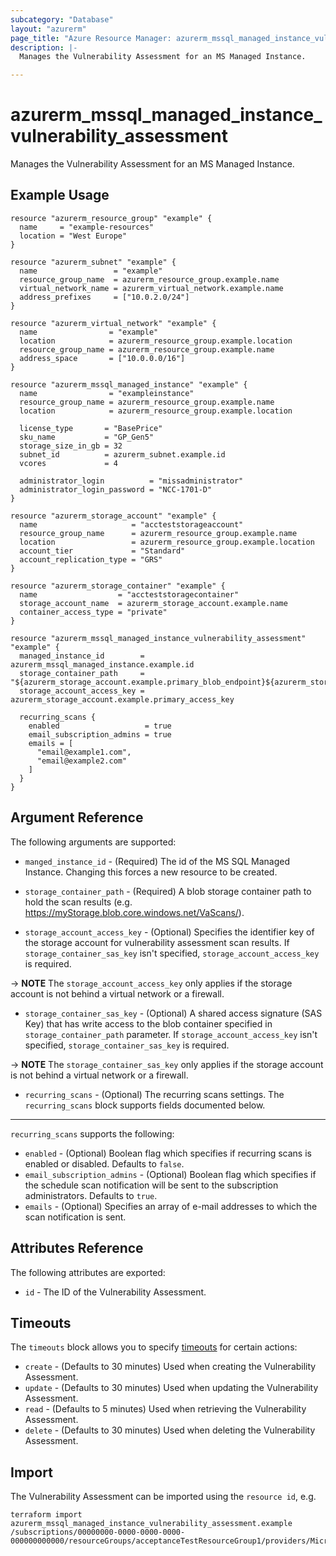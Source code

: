 ```yaml
---
subcategory: "Database"
layout: "azurerm"
page_title: "Azure Resource Manager: azurerm_mssql_managed_instance_vulnerability_assessment"
description: |-
  Manages the Vulnerability Assessment for an MS Managed Instance.

---
```


# azurerm_mssql_managed_instance_vulnerability_assessment

Manages the Vulnerability Assessment for an MS Managed Instance.

## Example Usage

```hcl
resource "azurerm_resource_group" "example" {
  name     = "example-resources"
  location = "West Europe"
}

resource "azurerm_subnet" "example" {
  name                 = "example"
  resource_group_name  = azurerm_resource_group.example.name
  virtual_network_name = azurerm_virtual_network.example.name
  address_prefixes     = ["10.0.2.0/24"]
}

resource "azurerm_virtual_network" "example" {
  name                = "example"
  location            = azurerm_resource_group.example.location
  resource_group_name = azurerm_resource_group.example.name
  address_space       = ["10.0.0.0/16"]
}

resource "azurerm_mssql_managed_instance" "example" {
  name                = "exampleinstance"
  resource_group_name = azurerm_resource_group.example.name
  location            = azurerm_resource_group.example.location

  license_type       = "BasePrice"
  sku_name           = "GP_Gen5"
  storage_size_in_gb = 32
  subnet_id          = azurerm_subnet.example.id
  vcores             = 4

  administrator_login          = "missadministrator"
  administrator_login_password = "NCC-1701-D"
}

resource "azurerm_storage_account" "example" {
  name                     = "accteststorageaccount"
  resource_group_name      = azurerm_resource_group.example.name
  location                 = azurerm_resource_group.example.location
  account_tier             = "Standard"
  account_replication_type = "GRS"
}

resource "azurerm_storage_container" "example" {
  name                  = "accteststoragecontainer"
  storage_account_name  = azurerm_storage_account.example.name
  container_access_type = "private"
}

resource "azurerm_mssql_managed_instance_vulnerability_assessment" "example" {
  managed_instance_id        = azurerm_mssql_managed_instance.example.id
  storage_container_path     = "${azurerm_storage_account.example.primary_blob_endpoint}${azurerm_storage_container.example.name}/"
  storage_account_access_key = azurerm_storage_account.example.primary_access_key

  recurring_scans {
    enabled                   = true
    email_subscription_admins = true
    emails = [
      "email@example1.com",
      "email@example2.com"
    ]
  }
}
```

## Argument Reference

The following arguments are supported:

* `manged_instance_id` - (Required) The id of the MS SQL Managed Instance. Changing this forces a new resource to be created.

* `storage_container_path` - (Required) A blob storage container path to hold the scan results (e.g. <https://myStorage.blob.core.windows.net/VaScans/>).

* `storage_account_access_key` - (Optional) Specifies the identifier key of the storage account for vulnerability assessment scan results. If `storage_container_sas_key` isn't specified, `storage_account_access_key` is required.

-> **NOTE** The `storage_account_access_key` only applies if the storage account is not behind a virtual network or a firewall.

* `storage_container_sas_key` - (Optional) A shared access signature (SAS Key) that has write access to the blob container specified in `storage_container_path` parameter. If `storage_account_access_key` isn't specified, `storage_container_sas_key` is required.

-> **NOTE** The `storage_container_sas_key` only applies if the storage account is not behind a virtual network or a firewall.

* `recurring_scans` - (Optional) The recurring scans settings. The `recurring_scans` block supports fields documented below.

---

`recurring_scans` supports the following:

* `enabled` - (Optional) Boolean flag which specifies if recurring scans is enabled or disabled. Defaults to `false`.
* `email_subscription_admins` - (Optional) Boolean flag which specifies if the schedule scan notification will be sent to the subscription administrators. Defaults to `true`.
* `emails` - (Optional) Specifies an array of e-mail addresses to which the scan notification is sent.

## Attributes Reference

The following attributes are exported:

* `id` - The ID of the Vulnerability Assessment.

## Timeouts

The `timeouts` block allows you to specify [timeouts](https://www.terraform.io/language/resources/syntax#operation-timeouts) for certain actions:

* `create` - (Defaults to 30 minutes) Used when creating the Vulnerability Assessment.
* `update` - (Defaults to 30 minutes) Used when updating the Vulnerability Assessment.
* `read` - (Defaults to 5 minutes) Used when retrieving the Vulnerability Assessment.
* `delete` - (Defaults to 30 minutes) Used when deleting the Vulnerability Assessment.

## Import

The Vulnerability Assessment can be imported using the `resource id`, e.g.

```shell
terraform import azurerm_mssql_managed_instance_vulnerability_assessment.example /subscriptions/00000000-0000-0000-0000-000000000000/resourceGroups/acceptanceTestResourceGroup1/providers/Microsoft.Sql/managedInstances/instance1/vulnerabilityAssessments/Default
```
